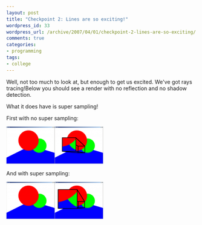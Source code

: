 ```yaml
---
layout: post
title: "Checkpoint 2: Lines are so exciting!"
wordpress_id: 33
wordpress_url: /archive/2007/04/01/checkpoint-2-lines-are-so-exciting/
comments: true
categories:
- programming
tags:
- college
---
```


Well, not too much to look at, but enough to get us excited. We've got rays tracing!Below you should see a render with no reflection and no shadow detection.

What it does have is super sampling!

First with no super sampling:

[![RayTracer - Checkpoint 2 No Super Samping](/images/posts/2007/04/render-jaggies.thumbnail.png)](/images/posts/2007/04/render-jaggies.png "RayTracer - Checkpoint 2 No Super Samping")[![RayTracer - Checkpoint 2 No Super Samping w/ Zoom](/images/posts/2007/04/jaggies-compressed.thumbnail.png)](/images/posts/2007/04/jaggies-compressed.png "RayTracer - Checkpoint 2 No Super Samping w/ Zoom")

And with super sampling:

[![RayTracer - Checkpoint 2 Super Samping](/images/posts/2007/04/render-nojaggies.thumbnail.png)](/images/posts/2007/04/render-nojaggies.png "RayTracer - Checkpoint 2 Super Samping")[![RayTracer - Checkpoint 2 Super Samping w/ Zoom](/images/posts/2007/04/nojaggies.thumbnail.png)](/images/posts/2007/04/nojaggies.png "RayTracer - Checkpoint 2 Super Samping w/ Zoom")
